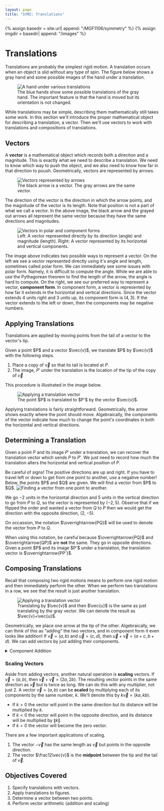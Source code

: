 ```yaml
---
layout: page
title: "SYM2: Translations"
---	
```


{% assign basedir = site.url| append: "/MGF1106/symmetry" %}
{% assign imgdir = basedir| append: "/images" %}

# Translations

Translations are probably the simplest rigid motion.
A translation occurs when an object is slid without any type of spin.
The figure below shows a gray hand and some possible images of the hand under a translation.

<figure class="center">
<img src="{{imgdir}}/translationexample.svg" alt="A hand under various translations" class="center">
<figcaption> The blue hands show some possible translations of the gray hand.  The important feature is that the hand is moved but its orientation is not changed.
</figcaption>
</figure>

While translations may be simple, describing them mathematically still takes some work.
In this section we'll introduce the proper mathematical object for describing a translation, a vector.
Then we'll use vectors to work with translations and compositions of translations.

## Vectors

A **vector** is a mathematical object which records both a direction and a magnitude.
This is exactly what we need to describe a translation.
We need to know which way to push the object, and we also need to know how far in that direction to poush.
Geometrically, vectors are represented by arrows.

<figure class="center">
<img src="{{imgdir}}/vectorexample.svg" alt="Vectors represented by arrows" class="center">
<figcaption> The black arrow is a vector.  The gray arrows are the same vector.
</figcaption>
</figure>

The direction of the vector is the direction in which the arrow points, and the magnitude of the vector is its length.
Note that position is not a part of what we call a vector.
In the above image, the black arrow and the grayed out arrows all represent the same vector because they have the same directions and magnitudes.

<figure class="center">
<img src="{{imgdir}}/vectorexample-rtheta.svg" alt="Vectors in polar and component forms" class="center">
<figcaption> Left: A vector represented directly by its direction (angle) and magnitude (length).  Right: A vector represented by its horizontal and vertical components.
</figcaption>
</figure>

The image above indicates two possible ways to represent a vector.
On the left we see a vector represented directly using it's angle and length, sometimes called polar form.
We can immediately see some issues with polar form.
Namely, it is difficult to compute the angle.
While we are able to use the Pythagorean theorem to find the length of the arrow, the angle is hard to compute.
On the right, we see our preferred way to represent a vector, **component form**.
In component form, a vector is represented by how far it extends in the horizontal and vertical directions.
Since the vector extends 4 units right and 3 units up, its component form is $(4, 3)$.
If the vector extends to the left or down, then the components may be negative numbers.

## Applying Translations

Translations are applied by moving points from the tail of a vector to the vector's tip.

<div class="procedure" text="Applying Translations" markdown=1>
Given a point $P$ and a vector $\vec{v}$, we translate $P$ by $\vec{v}$ with
the following steps.

1. Place a copy of $\vec{v}$ so that its tail is located at $P$.
2. The image, $P'$ under the translation is the location of the tip of the copy of $\vec{v}$
</div>

This procedure is illustrated in the image below.
<figure class="center">
<img src="{{imgdir}}/translationvector.svg" alt="Applying a translation vector" class="center">
<figcaption> The point $P$ is translated to $P'$ by the vector $\vec{v}$.
</figcaption>
</figure>

Applying translations is fairly straightforward.
Geometrically, the arrow shows exactly where the point should move.
Algebraically, the components of the vector indicate how much to change the point's coordinates in both the horizontal and vertical directions.

## Determining a Translation

Given a point $P$ and its image $P'$ under a translation, we can recover the translation vector which sends $P$ to $P'$.
We just need to record how much the translation alters the horizontal and vertical position of $P$.

<div class="warning"> Be careful of signs!  The positive directions are up and right.  If you have to travel left or down to get from one point to another, use a negative number!
</div>

<div class="example" text="Vector Between Points" markdown="1">
Below, the points $P$ and $Q$ are given.
We will find a vector from $P$ to $Q$.
<img src="{{imgdir}}/vectorbetweenpoints.svg" alt="Finding a vector from one point to another." class="center">

We go $-2$ units in the horizontal direction and $5$ units in the vertical direction to go from $P$ to $Q$, so the vector is represented by $(-2, 5)$.
Observe that if we flipped the order and wanted a vector from $Q$ to $P$ then we would get the direction with the opposite direction, $(2, -5)$.
</div>

On occassion, the notation $\overrightarrow{PQ}$ will be used to denote the vector from $P$ to $Q$.
<div class="warning">
When using this notation, be careful because $\overrightarrow{PQ}$ and $\overrightarrow{QP}$ are <strong>not</strong> the same.  They go in opposite directions.
</div>

<div class="procedure" text="Determining Translations" markdown=1>
Given a point $P$ and its image $P'$ under a translation, the translation vector is $\overrightarrow{PP'}$.
</div>

## Composing Translations

Recall that composing two rigid motions means to perform one rigid motion and then immediately perform the other.  When we perform two translations in a row, we see that the result is just another translation.

<figure class="center">
<img src="{{imgdir}}/translationcompose.svg" alt="Applying a translation vector" class="center">
<figcaption> Translating by $\vec{v}$ and then $\vec{u}$ is the same as just translating by the gray vector.  We can denote the result as $\vec{v}+\vec{u}$.
</figcaption>
</figure>

Geometrically, we place one arrow at the tip of the other.
Algebraically, we can think of this as "adding" the two vectors, and in component form it even looks like addition!
If $\vec{v}=(a, b)$ and $\vec{u}=(c,d)$, then $\vec{u}+\vec{v} = (a+c, b+d)$.
We can add vectors by just adding their components.

<details class="example" markdown="1">
<summary>Component Addition</summary>
Let's look at the previous example with components included.
<img src="{{imgdir}}/translationcompose-components.svg" alt="Applying a translation vector" class="center">
We can see that the "tip-to-tail" geometric addition agrees with the algebraic addition because:
<div>
$$\begin{align}
\vec{u}+\vec{v} &= (-3, -3) + (-1, -3) \\
 &= (-3-1, -3-3) \\
 &= (-4, -6)
\end{align}$$
</div>
</details>

### Scaling Vectors

Aside from adding vectors, another natural operation is **scaling** vectors.
If $\vec{v}=(a, b)$, then $\vec{v}+\vec{v} = (2a, 2b)$.
The resulting vector points in the same direction as $\vec{v}$ but is twice as long.
We can do this with any multiplier, not just 2.
A vector $\vec{v}=(a,b)$ can be **scaled** by multiplying each of its components by the same number, $k$.  We'll denote this by $k\vec{v}=(ka, kb)$.

* If $k>0$ the vector will point in the same direction but its distance will be multiplied by $k$.
* If $k<0$ the vector will point in the opposite direction, and its distance will be multiplied by $\|k\|$.
* If $k=0$ the vector will become the zero vector.

There are a few important applications of scaling.
1. The vector $-\vec{v}$ has the same length as $\vec{v}$ but points in the opposite direction.
2. The vector $\frac12\vec{v}$ is the **midpoint** between the tip and the tail of $\vec{v}$.  


## Objectives Covered
1. Specify translations with vectors.
2. Apply translations to figures.
3. Determine a vector between two points.
4. Perform vector arithmetic (addition and scaling)





